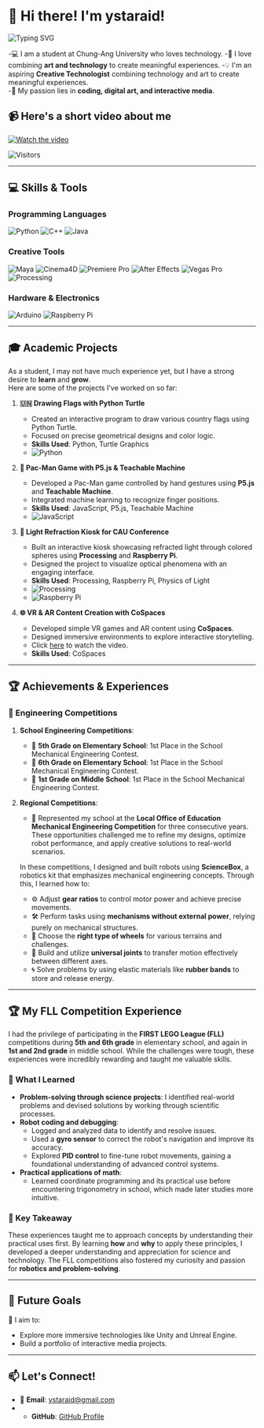 # 👋 Hi there! I'm ystaraid!

![Typing SVG](https://readme-typing-svg.herokuapp.com?color=%23154360&lines=Student+at+Chung-Ang+University;Love+Technology+%26+Art;Aspiring+Creative+Technologist)

-💻 I am a student at Chung-Ang University who loves technology.
-🎨 I love combining **art and technology** to create meaningful experiences. 
-💡 I'm an aspiring **Creative Technologist** combining technology and art to create meaningful experiences.  
-🌟 My passion lies in **coding, digital art, and interactive media**.

## 📹 Here's a short video about me
[![Watch the video](https://img.youtube.com/vi/3jRJGGMk0o0/0.jpg)](https://www.youtube.com/watch?v=3jRJGGMk0o0)

![Visitors](https://hits.seeyoufarm.com/api/count/incr/badge.svg?url=https://github.com/ystaraid/ystaraid&title=Page+Views&color=blue&style=flat-square)

---

## 💻 Skills & Tools

### **Programming Languages**
![Python](https://img.shields.io/badge/-Python-3776AB?logo=python&logoColor=white)
![C++](https://img.shields.io/badge/-C++-00599C?logo=cplusplus&logoColor=white)
![Java](https://img.shields.io/badge/-Java-007396?logo=java&logoColor=white)

### **Creative Tools**
![Maya](https://img.shields.io/badge/-Maya-1C73E8?logo=autodesk&logoColor=white)
![Cinema4D](https://img.shields.io/badge/-Cinema4D-111111?logo=cinema4d&logoColor=white)
![Premiere Pro](https://img.shields.io/badge/-Premiere%20Pro-9999FF?logo=adobe-premiere-pro&logoColor=white)
![After Effects](https://img.shields.io/badge/-After%20Effects-9999FF?logo=adobe-after-effects&logoColor=white)
![Vegas Pro](https://img.shields.io/badge/-Vegas%20Pro-CCCCCC?logo=sony&logoColor=black)
![Processing](https://img.shields.io/badge/-Processing-006699?logo=processing&logoColor=white)

### **Hardware & Electronics**
![Arduino](https://img.shields.io/badge/-Arduino-00979D?logo=arduino&logoColor=white)
![Raspberry Pi](https://img.shields.io/badge/-Raspberry%20Pi-C51A4A?logo=raspberry-pi&logoColor=white)

---

## 🎓 Academic Projects

As a student, I may not have much experience yet, but I have a strong desire to **learn** and **grow**.  
Here are some of the projects I've worked on so far:

1. **🇺🇳 Drawing Flags with Python Turtle**
   - Created an interactive program to draw various country flags using Python Turtle.
   - Focused on precise geometrical designs and color logic.
   - **Skills Used**: Python, Turtle Graphics
   - ![Python](https://img.shields.io/badge/-Python-3776AB?logo=python&logoColor=white)

2. **👾 Pac-Man Game with P5.js & Teachable Machine**
   - Developed a Pac-Man game controlled by hand gestures using **P5.js** and **Teachable Machine**.
   - Integrated machine learning to recognize finger positions.
   - **Skills Used**: JavaScript, P5.js, Teachable Machine
   - ![JavaScript](https://img.shields.io/badge/-JavaScript-F7DF1E?logo=javascript&logoColor=black)

3. **💎 Light Refraction Kiosk for CAU Conference**
   - Built an interactive kiosk showcasing refracted light through colored spheres using **Processing** and **Raspberry Pi**.
   - Designed the project to visualize optical phenomena with an engaging interface.
   - **Skills Used**: Processing, Raspberry Pi, Physics of Light
   - ![Processing](https://img.shields.io/badge/-Processing-006699?logo=processing&logoColor=white)
   - ![Raspberry Pi](https://img.shields.io/badge/-Raspberry%20Pi-C51A4A?logo=raspberry-pi&logoColor=white)

4. **🌐 VR & AR Content Creation with CoSpaces**
   - Developed simple VR games and AR content using **CoSpaces**.
   - Designed immersive environments to explore interactive storytelling.
   - Click [here](https://www.youtube.com/watch?v=8zjWVIAnhlc) to watch the video.
   - **Skills Used**: CoSpaces

---

## 🏆 Achievements & Experiences

### 🔹 Engineering Competitions
1. **School Engineering Competitions**:
   - 🏅 **5th Grade on Elementary School**: 1st Place in the School Mechanical Engineering Contest.
   - 🏅 **6th Grade on Elementary School**: 1st Place in the School Mechanical Engineering Contest.
   - 🏅 **1st Grade on Middle School**: 1st Place in the School Mechanical Engineering Contest.

2. **Regional Competitions**:
   - 📌 Represented my school at the **Local Office of Education Mechanical Engineering Competition** for three consecutive years. These opportunities challenged me to refine my designs, optimize robot performance, and apply creative solutions to real-world scenarios.

   In these competitions, I designed and built robots using **ScienceBox**, a robotics kit that emphasizes mechanical engineering concepts. Through this, I learned how to:
   - ⚙️ Adjust **gear ratios** to control motor power and achieve precise movements.
   - 🛠️ Perform tasks using **mechanisms without external power**, relying purely on mechanical structures.
   - 🛞 Choose the **right type of wheels** for various terrains and challenges.
   - 🔗 Build and utilize **universal joints** to transfer motion effectively between different axes.
   - 🌀 Solve problems by using elastic materials like **rubber bands** to store and release energy.
---
## 🏆 My FLL Competition Experience

I had the privilege of participating in the **FIRST LEGO League (FLL)** competitions during **5th and 6th grade** in elementary school, and again in **1st and 2nd grade** in middle school. While the challenges were tough, these experiences were incredibly rewarding and taught me valuable skills.

### 🔹 What I Learned
- **Problem-solving through science projects**: I identified real-world problems and devised solutions by working through scientific processes.
- **Robot coding and debugging**:
  - Logged and analyzed data to identify and resolve issues.
  - Used a **gyro sensor** to correct the robot's navigation and improve its accuracy.
  - Explored **PID control** to fine-tune robot movements, gaining a foundational understanding of advanced control systems.
- **Practical applications of math**:
  - Learned coordinate programming and its practical use before encountering trigonometry in school, which made later studies more intuitive.

### 🔹 Key Takeaway
These experiences taught me to approach concepts by understanding their practical uses first. By learning **how** and **why** to apply these principles, I developed a deeper understanding and appreciation for science and technology. The FLL competitions also fostered my curiosity and passion for **robotics and problem-solving**.

---




## 🎯 Future Goals

🌱 I aim to:
- Explore more immersive technologies like Unity and Unreal Engine.
- Build a portfolio of interactive media projects.

---

## 📫 Let's Connect!

- 💬 **Email**: ystaraid@gmail.com
- - **GitHub**: [GitHub Profile](https://github.com/ystaraid)  
